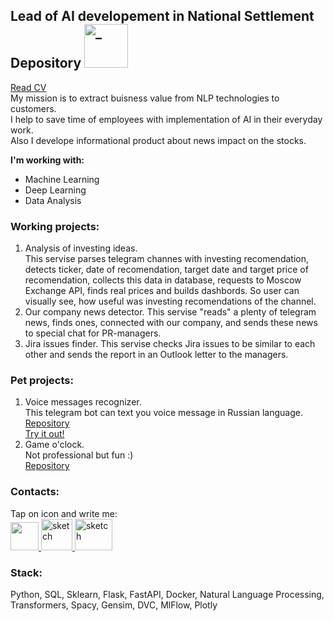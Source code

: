## Lead of AI developement in National Settlement Depository <a href="https://www.nsd.ru/en/" Target="_blank"><img width="70" alt="_" src="https://github.com/JuliaRebrova/JuliaRebrova/assets/90173032/7ee7f958-fc84-4b51-ab51-53507b6eb704"></a>

<a href="https://www.linkedin.com/in/julia-re8rova/">Read CV</a>  
My mission is to extract buisness value from NLP technologies to customers.  
I help to save time of employees with implementation of AI in their everyday work.  
Also I develope informational product about news impact on the stocks.  

<b> I'm working with:</b>

<ul>
 <li>Machine Learning</li>
 <li>Deep Learning</li>
 <li>Data Analysis</li>
</ul>

### Working projects:
1. Analysis of investing ideas.  
   This servise parses telegram channes with investing recomendation, detects ticker, date of recomendation, target date and target price of recomendation, collects this data in database, requests to Moscow Exchange API, finds real prices and builds dashbords. So user can visually see, how useful was investing recomendations of the channel.
2. Our company news detector.
   This servise "reads" a plenty of telegram news, finds ones, connected with our company, and sends these news to special chat for PR-managers.
3. Jira issues finder.
   This servise checks Jira issues to be similar to each other and sends the report in an Outlook letter to the managers.

### Pet projects:
1. Voice messages recognizer.  
   This telegram bot can text you voice message in Russian language.  
   <a href="https://github.com/JuliaRebrova/Voice-to-text-bot">Repository</a>  
   <a href="https://t.me/voice2textRuBot">Try it out!</a>
2. Game o'clock.  
   Not professional but fun :)  
   <a href="https://github.com/JuliaRebrova/game_o_clock">Repository</a> 
   
   

### Contacts:
Tap on icon and write me:  
<a href="https://www.linkedin.com/in/julia-re8rova/" Target="_blank"><img width="45" src="https://github.com/JuliaRebrova/JuliaRebrova/assets/90173032/49543104-257d-4a9d-b220-501fce295933"> </a>
<a href="https://t.me/re8rova" Target="_blank"><img src="https://sun9-54.userapi.com/impg/GJ75A7jGdo7eLubEl8lim9W56rY-w-wb7hs2ig/ndhYQDlvz50.jpg?size=168x164&quality=95&sign=ef36c0673f0649ea8a57e8206f6bc717&type=album" alt="sketch" width=50 height=50>  </a>
<a href="mailto:juliarebrova1@gmail.com"><img src="https://sun9-32.userapi.com/impg/mtrb_THhb5Rp-Mj98liKtS_V0U87AUTrMuvt8g/9D1dKE64Kis.jpg?size=218x165&quality=95&sign=4be3e7415461d27ce8870ec681a9e495&type=album" alt="sketch" width=60 height=50> </a>




### Stack:
Python, SQL, Sklearn, Flask, FastAPI, Docker, Natural Language Processing, Transformers, Spacy, Gensim, DVC, MlFlow, Plotly





<!--
**JuliaRebrova/JuliaRebrova** is a ✨ _special_ ✨ repository because its `README.md` (this file) appears on your GitHub profile.

Here are some ideas to get you started:

- 🔭 I’m currently working on ...
- 🌱 I’m currently learning ...
- 👯 I’m looking to collaborate on ...
- 🤔 I’m looking for help with ...
- 💬 Ask me about ...
- 📫 How to reach me: ...
- 😄 Pronouns: ...
- ⚡ Fun fact: ...
-->
